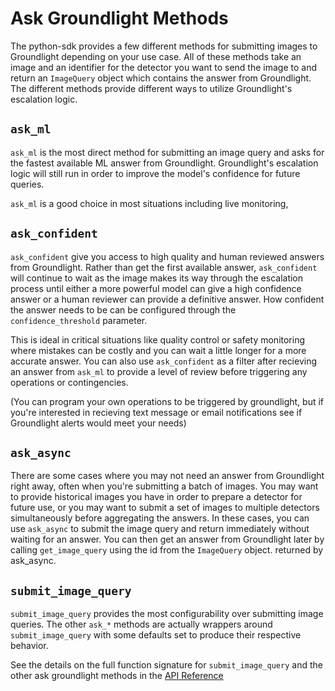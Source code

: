 # Ask Groundlight Methods

The python-sdk provides a few different methods for submitting images to Groundlight depending on
your use case. All of these methods take an image and an identifier for the detector you want to
send the image to and return an `ImageQuery` object which contains the answer from Groundlight.
The different methods provide different ways to utilize Groundlight's escalation logic.

## `ask_ml`

`ask_ml` is the most direct method for submitting an image query and asks for the fastest available ML answer
from Groundlight. Groundlight's escalation logic will still run in order to improve the model's
confidence for future queries.

`ask_ml` is a good choice in most situations including live monitoring,

## `ask_confident`

`ask_confident` give you access to high quality and human reviewed answers from Groundlight. Rather
than get the first available answer, `ask_confident` will continue to wait as the image makes its
way through the escalation process until either a more powerful model can give a high confidence
answer or a human reviewer can provide a definitive answer. How confident the answer needs to be can
be configured through the `confidence_threshold` parameter.

This is
ideal in critical situations like quality control or safety monitoring where mistakes can be costly
and you can wait a little longer for a more accurate answer. You can also use `ask_confident` as a
filter after recieving an answer from `ask_ml` to provide a level of review before triggering any
operations or contingencies.

(You can program your own operations to be triggered by groundlight, but if you're interested in recieving text message or email notifications see if Groundlight alerts would meet your needs)

## `ask_async`

There are some cases where you may not need an answer from Groundlight right away, often when you're
submitting a batch of images. You may want to provide historical images you have in order to prepare
a detector for future use, or you may want to submit a set of images to multiple detectors
simultaneously before aggregating the answers. In these cases, you can use `ask_async` to submit the
image query and return immediately without waiting for an answer. You can then get an answer from
Groundlight later by calling `get_image_query` using the id from the `ImageQuery` object. returned
by ask_async.

## `submit_image_query`

`submit_image_query` provides the most configurability over submitting image queries. The other `ask_*` methods are actually wrappers around `submit_image_query` with some defaults set to produce their respective behavior.

See the details on the full function signature for `submit_image_query` and the other ask
groundlight methods in the [API Reference](/api-reference-docs/models.html#groundlight.Groundlight)
